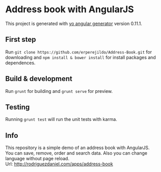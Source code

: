 # Address book with AngularJS

This project is generated with [yo angular generator](https://github.com/yeoman/generator-angular)
version 0.11.1.

## First step

Run `git clone https://github.com/erperejildo/Address-Book.git` for downloading and `npm install & bower install` for install packages and dependences.

## Build & development

Run `grunt` for building and `grunt serve` for preview.

## Testing

Running `grunt test` will run the unit tests with karma.

## Info

This repository is a simple demo of an address book with AngularJS.<br />
You can save, remove, order and search data. Also you can change language without page reload.<br />
Url: http://rodriguezdaniel.com/apps/address-book
